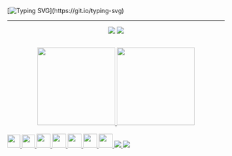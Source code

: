 [![Typing SVG](https://readme-typing-svg.herokuapp.com/?color=aaa9bb&size=35&center=true&vCenter=true&width=1000&lines=Hi+there,+my+name+is+Camila+Ferreira+de+Almeida;and+welcome+to+my+Github+profile!)](https://git.io/typing-svg)

---

<div align="center">
 <img heigth="32em" src="https://img.shields.io/badge/LinkedIn-0077B5?style=for-the-badge&logo=linkedin&logoColor=white" />
 <img heigth="32em" src="https://img.shields.io/badge/GitHub-100000?style=for-the-badge&logo=github&logoColor=white" />
</div>

##

<div align="center">
 <a href="https://github.com/jkvua">
  <img height="180em" src="https://github-readme-stats.vercel.app/api/top-langs/?username=Jkvua&layout=compact&langs_count=7&theme=midnight-purple"/>
  <img height="180em" src="https://github-readme-stats.vercel.app/api?username=Jkvua&show_icons=true&theme=midnight-purple&include_all_commits=true&count_private=true"/>
</div>

 <div style="display: inline_block"><br>
  <img height="30em" src="https://img.shields.io/badge/MySQL-005C84?style=for-the-badge&logo=mysql&logoColor=white" />
  <img height="30em" src="https://img.shields.io/badge/Vue%20js-35495E?style=for-the-badge&logo=vuedotjs&logoColor=4FC08D" />
  <img height="32em" src="https://img.shields.io/badge/Vuetify-1867C0?style=for-the-badge&logo=vuetify&logoColor=white" />
  <img height="32em" src="https://img.shields.io/badge/Python-FFD43B?style=for-the-badge&logo=python&logoColor=blue" />
  <img height="32em" src="https://img.shields.io/badge/Django-092E20?style=for-the-badge&logo=django&logoColor=green" />
  <img height="32em" src="https://img.shields.io/badge/VSCode-0078D4?style=for-the-badge&logo=visual%20studio%20code&logoColor=white" />
  <img height="32em" src="https://img.shields.io/badge/CSS3-1572B6?style=for-the-badge&logo=css3&logoColor=white"  />
  <img heigth="32em" src="https://img.shields.io/badge/HTML5-E34F26?style=for-the-badge&logo=html5&logoColor=white" />
  <img heigth="32em" src="https://img.shields.io/badge/JavaScript-323330?style=for-the-badge&logo=javascript&logoColor=F7DF1E" />
 </div>
 
